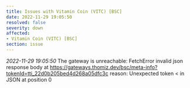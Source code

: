 ```yaml
---
title: Issues with Vitamin Coin (VITC) [BSC]
date: 2022-11-29 19:05:50
resolved: false
severity: down
affected:
- Vitamin Coin (VITC) [BSC]
section: issue
---
```


*2022-11-29 19:05:50* The gateway is unreachable: FetchError invalid json response body at https://gateways.thomiz.dev/bsc/meta-info?tokenId=tti_22d0b205bed4d268a05dfc3c reason: Unexpected token < in JSON at position 0